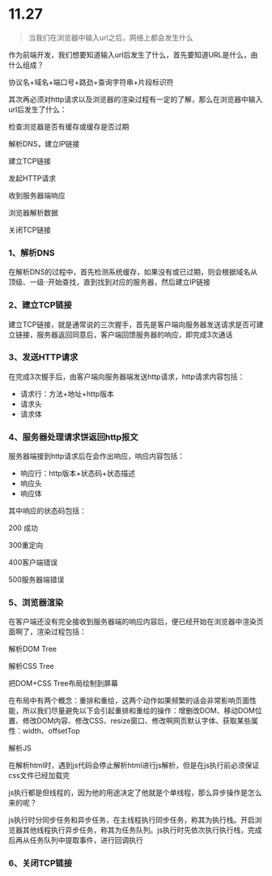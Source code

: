 # 11.27

> 当我们在浏览器中输入url之后，网络上都会发生什么

作为前端开发，我们想要知道输入url后发生了什么，首先要知道URL是什么，由什么组成？

协议名+域名+端口号+路劲+查询字符串+片段标识符

其次再必须对http请求以及浏览器的渲染过程有一定的了解，那么在浏览器中输入url后发生了什么：

检查浏览器是否有缓存或缓存是否过期

解析DNS，建立IP链接

建立TCP链接

发起HTTP请求

收到服务器端响应

浏览器解析数据

关闭TCP链接

### 1、解析DNS

在解析DNS的过程中，首先检测系统缓存，如果没有或已过期，则会根据域名从顶级、一级··开始查找，直到找到对应的服务器，然后建立IP链接

### 2、建立TCP链接

建立TCP链接，就是通常说的三次握手，首先是客户端向服务器发送请求是否可建立链接，服务器返回同意后，客户端回馈服务器的响应，即完成3次通话

### 3、发送HTTP请求

在完成3次握手后，由客户端向服务器端发送http请求，http请求内容包括：

- 请求行：方法+地址+http版本
- 请求头
- 请求体

### 4、服务器处理请求饼返回http报文

服务器端接到http请求后在会作出响应，响应内容包括：

- 响应行：http版本+状态码+状态描述
- 响应头
- 响应体

其中响应的状态码包括：

200 成功

300重定向

400客户端错误

500服务器端错误

### 5、浏览器渲染

在客户端还没有完全接收到服务器端的响应内容后，便已经开始在浏览器中渲染页面啊了，渲染过程包括：

解析DOM Tree

解析CSS Tree

把DOM+CSS Tree布局绘制到屏幕

在布局中有两个概念：重排和重绘，这两个动作如果频繁的话会非常影响页面性能，所以我们尽量避免以下会引起重排和重绘的操作：增删改DOM、移动DOM位置、修改DOM内容、修改CSS、resize窗口、修改啊网页默认字体、获取某些属性：width、offsetTop

解析JS

在解析html时，遇到js代码会停止解析html进行js解析，但是在js执行前必须保证css文件已经加载完

js执行都是但线程的，因为他的用途决定了他就是个单线程，那么异步操作是怎么来的呢？

js执行时分同步任务和异步任务，在主线程执行同步任务，称其为执行栈。开启浏览器其他线程执行异步任务，称其为任务队列。js执行时先依次执行执行栈，完成后再从任务队列中提取事件，进行回调执行

### 6、关闭TCP链接

